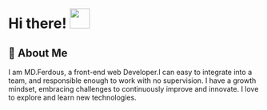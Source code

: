 # Hi there! <img src = "https://raw.githubusercontent.com/MartinHeinz/MartinHeinz/master/wave.gif" width = 40px>

 <!-- <kbd>
 ## 🚀 About Me 
 </kbd> -->



## 🚀 About Me
I am MD.Ferdous, a front-end web Developer.I can easy to integrate into a team, and responsible enough to work with no supervision. I have a growth mindset, embracing challenges to continuously improve and innovate. I love to explore and learn new technologies.
